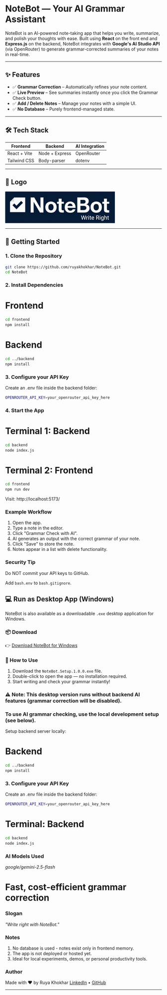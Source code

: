 # NoteBot — Your AI Grammar Assistant

NoteBot is an AI-powered note-taking app that helps you write, summarize, and polish your thoughts with ease. Built using **React** on the front end and **Express.js** on the backend, NoteBot integrates with **Google's AI Studio API** (via OpenRouter) to generate grammar-corrected summaries of your notes in real-time.

---

## ✨ Features

- ✅ **Grammar Correction** – Automatically refines your note content.
- ✅ **Live Preview** – See summaries instantly once you click the Grammar Check button.
- ✅ **Add / Delete Notes** – Manage your notes with a simple UI.
- ✅ **No Database** – Purely frontend-managed state.

---

## 🛠️ Tech Stack

| Frontend      | Backend        | AI Integration |
| ------------- | -------------- | -------------- |
| React + Vite  | Node + Express | OpenRouter     |
| Tailwind CSS  | Body-parser    | dotenv         |

---

## 📸 Logo

![NoteBot Logo](./frontend/src/assets/NoteBot.png)

---

## 🚀 Getting Started

### 1. Clone the Repository

```bash
git clone https://github.com/ruyakhokhar/NoteBot.git
cd NoteBot
```

### 2. Install Dependencies

# Frontend
```bash
cd frontend
npm install
```

# Backend
```bash
cd ../backend
npm install
```

### 3. Configure your API Key

Create an .env file inside the backend folder:
```bash
OPENROUTER_API_KEY=your_openrouter_api_key_here
```

### 4. Start the App

# Terminal 1: Backend
```bash
cd backend
node index.js
```

# Terminal 2: Frontend
```bash
cd frontend
npm run dev
```

Visit: http://localhost:5173/

### Example Workflow

1. Open the app.
2. Type a note in the editor.
3. Click "Grammar Check with AI".
4. AI generates an output with the correct grammar of your note.
5. Click "Save" to store the note.
6. Notes appear in a list with delete functionality.

### Security Tip

Do NOT commit your API keys to GitHub.

Add ```bash.env``` to ```bash.gitignore```.

## 💻 Run as Desktop App (Windows)

NoteBot is also available as a downloadable `.exe` desktop application for Windows.

### 📦 Download

👉 [Download NoteBot for Windows](https://github.com/ruyakhokhar/NoteBot/raw/main/NoteBot%20Setup%201.0.0.exe)  

### 🚀 How to Use

1. Download the `NoteBot.Setup.1.0.0.exe` file.
2. Double-click to open the app — no installation required.
3. Start writing and check your grammar instantly!

### ⚠️ Note: This desktop version runs **without backend AI features** (grammar correction will be disabled).  
### To use AI grammar checking, use the local development setup (see below).

Setup backend server locally:

# Backend
```bash
cd ../backend
npm install
```

### 3. Configure your API Key

Create an .env file inside the backend folder:
```bash
OPENROUTER_API_KEY=your_openrouter_api_key_here
```

# Terminal: Backend
```bash
cd backend
node index.js
```

### AI Models Used

*google/gemini-2.5-flash*


# Fast, cost-efficient grammar correction

### Slogan

*"Write right with NoteBot."*

### Notes

1. No database is used - notes exist only in frontend memory.
2. The app is not deployed or hosted yet.
3. Ideal for local experiments, demos, or personal productivity tools.

### Author

Made with ❤️ by Ruya Khokhar
[LinkedIn](https://www.linkedin.com/in/ruya-khokhar/) • [GitHub](https://github.com/ruyakhokhar/)

---
